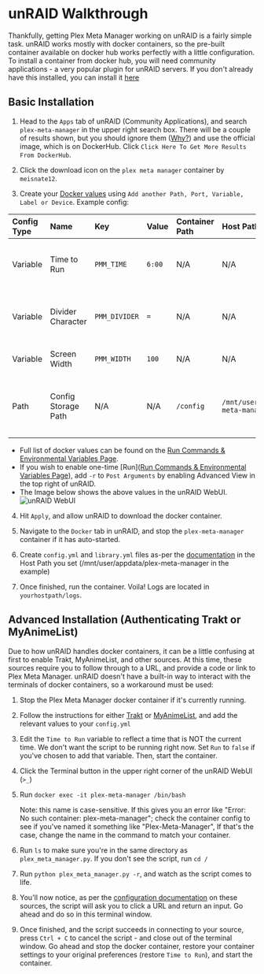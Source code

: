 # unRAID Walkthrough

Thankfully, getting Plex Meta Manager working on unRAID is a fairly simple task. unRAID works mostly with docker containers, so the pre-built container available on docker hub works perfectly with a little configuration.
To install a container from docker hub, you will need community applications - a very popular plugin for unRAID servers. If you don't already have this installed, you can install it [here](https://forums.unraid.net/topic/38582-plug-in-community-applications/)

## Basic Installation

1. Head to the `Apps` tab of unRAID (Community Applications), and search `plex-meta-manager` in the upper right search box. There will be a couple of results shown, but you should ignore them ([Why?](images)) and use the official image, which is on DockerHub. Click `Click Here To Get More Results From DockerHub`.

2. Click the download icon on the `plex meta manager` container by `meisnate12`.

3. Create your [Docker values](../../home/environmental) using `Add another Path, Port, Variable, Label or Device`. Example config:

| Config Type | Name                | Key           | Value  | Container Path | Host Path                             | Access Mode | Description                                         |
|:------------|:--------------------|:--------------|:-------|:---------------|:--------------------------------------|:------------|:----------------------------------------------------|
| Variable    | Time to Run         | `PMM_TIME`    | `6:00` | N/A            | N/A                                   | N/A         | Time to update each day. Format: HH:MM              |
| Variable    | Divider Character   | `PMM_DIVIDER` | `=`    | N/A            | N/A                                   | N/A         | The character that divides the sections             |
| Variable    | Screen Width        | `PMM_WIDTH`   | `100`  | N/A            | N/A                                   | N/A         | An integer between 90 and 300                       |
| Path        | Config Storage Path | N/A           | N/A    | `/config`      | `/mnt/user/appdata/plex-meta-manager` | Read/Write  | Translation from docker container path to host path |

  * Full list of docker values can be found on the [Run Commands & Environmental Variables Page](../../home/environmental).
  * If you wish to enable one-time [Run]([Run Commands & Environmental Variables Page](../environmental.md#run)), add `-r` to `Post Arguments` by enabling Advanced View in the top right of unRAID.
  * The Image below shows the above values in the unRAID WebUI.
  ![unRAID WebUI](unraid-webui.png)

4. Hit `Apply`, and allow unRAID to download the docker container.

5. Navigate to the `Docker` tab in unRAID, and stop the `plex-meta-manager` container if it has auto-started.

6. Create `config.yml` and `library.yml` files as-per the [documentation](../../config/configuration) in the Host Path you set (/mnt/user/appdata/plex-meta-manager in the example)

7. Once finished, run the container. Voila! Logs are located in `yourhostpath/logs`.

## Advanced Installation (Authenticating Trakt or MyAnimeList)

Due to how unRAID handles docker containers, it can be a little confusing at first to enable Trakt, MyAnimeList, and other sources. At this time, these sources require you to follow through to a URL, and provide a code or link to Plex Meta Manager. unRAID doesn't have a built-in way to interact with the terminals of docker containers, so a workaround must be used:

1. Stop the Plex Meta Manager docker container if it's currently running.

2. Follow the instructions for either [Trakt](../../config/trakt) or [MyAnimeList](../../config/myanimelist), and add the relevant values to your `config.yml`

3. Edit the `Time to Run` variable to reflect a time that is NOT the current time. We don't want the script to be running right now. Set `Run` to `false` if you've chosen to add that variable. Then, start the container.

4. Click the Terminal button in the upper right corner of the unRAID WebUI (`>_`)

5. Run `docker exec -it plex-meta-manager /bin/bash`

   Note: this name is case-sensitive.  If this gives you an error like "Error: No such container: plex-meta-manager"; check the container config to see if you've named it something like "Plex-Meta-Manager",  If that's the case, change the name in the command to match your container.

6. Run `ls` to make sure you're in the same directory as `plex_meta_manager.py`. If you don't see the script, run `cd /`

7. Run `python plex_meta_manager.py -r`, and watch as the script comes to life.

8. You'll now notice, as per the [configuration documentation](../../config/configuration) on these sources, the script will ask you to click a URL and return an input. Go ahead and do so in this terminal window.

9. Once finished, and the script succeeds in connecting to your source, press `Ctrl + C` to cancel the script - and close out of the terminal window. Go ahead and stop the docker container, restore your container settings to your original preferences (restore `Time to Run`), and start the container.
